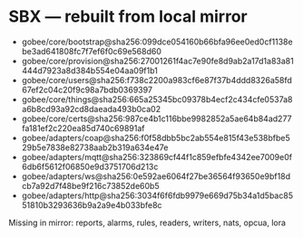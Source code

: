 # SBX — rebuilt from local mirror

- gobee/core/bootstrap@sha256:099dce054160b66bfa96ee0ed0cf1138ebe3ad641808fc7f7ef6f0c69e568d60
- gobee/core/provision@sha256:27001261f4ac7e90fe8d9ab2a17d1a83a81444d7923a8d384b554e04aa09f1b1
- gobee/core/users@sha256:f738c2200a983cf6e87f37b4ddd8326a58fd67ef2c04c20f9c98a7bdb0369397
- gobee/core/things@sha256:665a25345bc09378b4ecf2c434cfe0537a8a6b8cd93a92cd8daeada493b0ca02
- gobee/core/certs@sha256:987ce4b1c116bbe9982852a5ae64b84ad277fa181ef2c220ea85d740c69891af
- gobee/adapters/coap@sha256:f0f58dbb5bc2ab554e815f43e538bfbe529b5e7838e82738aab2b319a634e47e
- gobee/adapters/mqtt@sha256:323869cf44f1c859efbfe4342ee7009e0f6db6f5612f06850e9d3751706d213c
- gobee/adapters/ws@sha256:0e592ae6064f27be36564f93650e9bf18dcb7a92d7f48be9f216c73852de60b5
- gobee/adapters/http@sha256:3034f6f6fdb9979e669d75b34a1d5bac8551810b3293636b9a2a9e4b033bfe8c

Missing in mirror:
reports, alarms, rules, readers, writers, nats, opcua, lora
